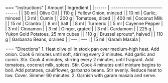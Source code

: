 === "Instructions"
    | Amount | Ingredient                       |
    | :----- | :------------------------------- |
    | 30 ml  | Olive Oil                        |
    | 110 g  | Yellow Onion, minced             |
    | 10 ml  | Garlic, minced                   |
    | 3 ml   | Cumin                            |
    | 200 g  | Tomatoes, diced                  |
    | 400 ml | Coconut Milk                     |
    | 15 ml  | Cilantro                         |
    | 8 ml   | Salt                             |
    | 8 ml   | Turmeric                         |
    | 5 ml   | Cayenne Pepper                   |
    | 3 ml   | Cinnamon                         |
    | 3 ml   | Ginger, grated                   |
    | 3 ml   | Cardamom                         |
    | 225 g  | Yukon Gold Potatoes, 25 mm cubes |
    | 110 g  | Brussel sprouts*, halved         |
    | 110 g  | Garbanzo Beans, drained          |
    | ---    | ---                              |
    | 15 ml  | Garam Masala                     |

=== "Directions"
    1. Heat olive oil in stock pan over medium-high heat. Add onion. Cook 6 minutes until soft, stirring every 2 minutes. Add garlic and cumin. Stir. Cook 4 minutes, stirring every 2 minutes, until fragrant. Add tomatoes, coconut milk, spices. Stir. Cook 4 minutes until mixture begins to boil. Add potatoes, cauliflower, garbanzo beans. Stir evenly. Reduce heat to low. Cover. Simmer 60 minutes.
    2. Garnish with garam masala and serve.

[^1]:
    ["Alicia's Aloo Gobi."](https://www.allrecipes.com/recipe/151997/alicias-aloo-gobi/). *All Recipes.* 6 Sep 2015. Accessed 2019.
